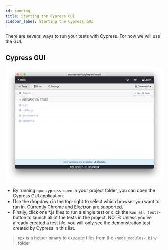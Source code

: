```yaml
---
id: running
title: Starting the Cypress GUI
sidebar_label: Starting the Cypress GUI
---
```

There are several ways to run your tests with Cypress. For now we will use the GUI.

## Cypress GUI
![alt-text](/img/cypressGui.png)

- By running ```npx cypress open``` in your project folder, you can open the Cypress GUI application. 
- Use the dropdown in the top-right to select which browser you want to run in. Currently Chrome and Electron are [supported](https://docs.cypress.io/guides/core-concepts/launching-browsers.html#).
- Finally, click one *.js files to run a single test or click the ```Run all tests```-button to launch all of the tests in the project.
NOTE: Unless you've already created a test file, you will only see the demonstration test created by Cypress in this list. 

> ```npx``` is a helper binary to execute files from the ```/node_modules/.bin/```-folder
